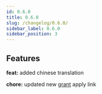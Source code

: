 ```yaml
---
id: 0.6.0
title: 0.6.0
slug: /changelog/0.6.0/
sidebar_label: 0.6.0
sidebar_position: 3
---
```


## Features

**feat:** added chinese translation

**chore:** updated new [grant](/overview/community/) apply link
